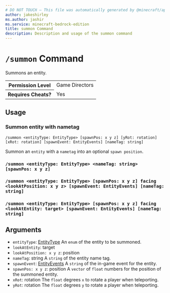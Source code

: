 ```yaml
---
# DO NOT TOUCH — This file was automatically generated by @minecraft/api-docs-generator, to report problems file an issue at https://github.com/Mojang/minecraft-scripting-libraries
author: jakeshirley
ms.author: jashir
ms.service: minecraft-bedrock-edition
title: summon Command
description: Description and usage of the summon command
---
```

# `/summon` Command
Summons an entity.

<table>
  <tr>
    <th>Permission Level</th>
    <td>Game Directors</td>
  </tr>
  <tr>
    <th>Requires Cheats?</th>
    <td>Yes</td>
  </tr>
</table>

## Usage
### Summon entity with nametag
`/summon <entityType: EntityType> [spawnPos: x y z] [yRot: rotation] [xRot: rotation] [spawnEvent: EntityEvents] [nameTag: string]`

Summon an `entity` with a `nametag` into an optional `spawn position`.

### `/summon <entityType: EntityType> <nameTag: string> [spawnPos: x y z]`


### `/summon <entityType: EntityType> [spawnPos: x y z] facing <lookAtPosition: x y z> [spawnEvent: EntityEvents] [nameTag: string]`

### `/summon <entityType: EntityType> [spawnPos: x y z] facing <lookAtEntity: target> [spawnEvent: EntityEvents] [nameTag: string]`

## Arguments
- `entityType`: [EntityType](../enums/EntityType.md)
An `enum` of the entity to be summoned.
- `lookAtEntity`: target
- `lookAtPosition: x y z`: position
- `nameTag`: string
A `string` of the entity name tag.
- `spawnEvent`: [EntityEvents](../enums/EntityEvents.md)
A `string` of the in-game event for the entity.
- `spawnPos: x y z`: position
A `vector` of `float` numbers for the position of the summoned entity.
- `xRot`: rotation
The `float` degrees `x` to rotate a player when teleporting.
- `yRot`: rotation
The `float` degrees `y` to rotate a player when teleporting.
